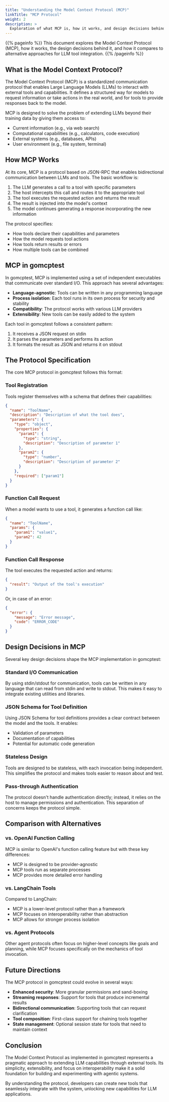 ```yaml
---
title: "Understanding the Model Context Protocol (MCP)"
linkTitle: "MCP Protocol"
weight: 2
description: >
  Exploration of what MCP is, how it works, and design decisions behind it
---
```


{{% pageinfo %}}
This document explores the Model Context Protocol (MCP), how it works, the design decisions behind it, and how it compares to alternative approaches for LLM tool integration.
{{% /pageinfo %}}

## What is the Model Context Protocol?

The Model Context Protocol (MCP) is a standardized communication protocol that enables Large Language Models (LLMs) to interact with external tools and capabilities. It defines a structured way for models to request information or take actions in the real world, and for tools to provide responses back to the model.

MCP is designed to solve the problem of extending LLMs beyond their training data by giving them access to:
- Current information (e.g., via web search)
- Computational capabilities (e.g., calculators, code execution)
- External systems (e.g., databases, APIs)
- User environment (e.g., file system, terminal)

## How MCP Works

At its core, MCP is a protocol based on JSON-RPC that enables bidirectional communication between LLMs and tools. The basic workflow is:

1. The LLM generates a call to a tool with specific parameters
2. The host intercepts this call and routes it to the appropriate tool
3. The tool executes the requested action and returns the result
4. The result is injected into the model's context
5. The model continues generating a response incorporating the new information

The protocol specifies:
- How tools declare their capabilities and parameters
- How the model requests tool actions
- How tools return results or errors
- How multiple tools can be combined

## MCP in gomcptest

In gomcptest, MCP is implemented using a set of independent executables that communicate over standard I/O. This approach has several advantages:

- **Language-agnostic**: Tools can be written in any programming language
- **Process isolation**: Each tool runs in its own process for security and stability
- **Compatibility**: The protocol works with various LLM providers
- **Extensibility**: New tools can be easily added to the system

Each tool in gomcptest follows a consistent pattern:
1. It receives a JSON request on stdin
2. It parses the parameters and performs its action
3. It formats the result as JSON and returns it on stdout

## The Protocol Specification

The core MCP protocol in gomcptest follows this format:

### Tool Registration

Tools register themselves with a schema that defines their capabilities:

```json
{
  "name": "ToolName",
  "description": "Description of what the tool does",
  "parameters": {
    "type": "object",
    "properties": {
      "param1": {
        "type": "string",
        "description": "Description of parameter 1"
      },
      "param2": {
        "type": "number",
        "description": "Description of parameter 2"
      }
    },
    "required": ["param1"]
  }
}
```

### Function Call Request

When a model wants to use a tool, it generates a function call like:

```json
{
  "name": "ToolName",
  "params": {
    "param1": "value1",
    "param2": 42
  }
}
```

### Function Call Response

The tool executes the requested action and returns:

```json
{
  "result": "Output of the tool's execution"
}
```

Or, in case of an error:

```json
{
  "error": {
    "message": "Error message",
    "code": "ERROR_CODE"
  }
}
```

## Design Decisions in MCP

Several key design decisions shape the MCP implementation in gomcptest:

### Standard I/O Communication

By using stdin/stdout for communication, tools can be written in any language that can read from stdin and write to stdout. This makes it easy to integrate existing utilities and libraries.

### JSON Schema for Tool Definition

Using JSON Schema for tool definitions provides a clear contract between the model and the tools. It enables:
- Validation of parameters
- Documentation of capabilities
- Potential for automatic code generation

### Stateless Design

Tools are designed to be stateless, with each invocation being independent. This simplifies the protocol and makes tools easier to reason about and test.

### Pass-through Authentication

The protocol doesn't handle authentication directly; instead, it relies on the host to manage permissions and authentication. This separation of concerns keeps the protocol simple.

## Comparison with Alternatives

### vs. OpenAI Function Calling

MCP is similar to OpenAI's function calling feature but with these key differences:
- MCP is designed to be provider-agnostic
- MCP tools run as separate processes
- MCP provides more detailed error handling

### vs. LangChain Tools

Compared to LangChain:
- MCP is a lower-level protocol rather than a framework
- MCP focuses on interoperability rather than abstraction
- MCP allows for stronger process isolation

### vs. Agent Protocols

Other agent protocols often focus on higher-level concepts like goals and planning, while MCP focuses specifically on the mechanics of tool invocation.

## Future Directions

The MCP protocol in gomcptest could evolve in several ways:

- **Enhanced security**: More granular permissions and sand-boxing
- **Streaming responses**: Support for tools that produce incremental results
- **Bidirectional communication**: Supporting tools that can request clarification
- **Tool composition**: First-class support for chaining tools together
- **State management**: Optional session state for tools that need to maintain context

## Conclusion

The Model Context Protocol as implemented in gomcptest represents a pragmatic approach to extending LLM capabilities through external tools. Its simplicity, extensibility, and focus on interoperability make it a solid foundation for building and experimenting with agentic systems.

By understanding the protocol, developers can create new tools that seamlessly integrate with the system, unlocking new capabilities for LLM applications.